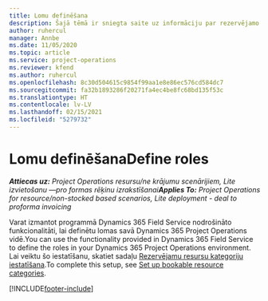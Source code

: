 ```yaml
---
title: Lomu definēšana
description: Šajā tēmā ir sniegta saite uz informāciju par rezervējamo resursu kategoriju iestatīšanu.
author: ruhercul
manager: Annbe
ms.date: 11/05/2020
ms.topic: article
ms.service: project-operations
ms.reviewer: kfend
ms.author: ruhercul
ms.openlocfilehash: 8c30d504615c9854f99aa1e8e86ec576cd584dc7
ms.sourcegitcommit: fa32b1893286f20271fa4ec4be8fc68bd135f53c
ms.translationtype: HT
ms.contentlocale: lv-LV
ms.lasthandoff: 02/15/2021
ms.locfileid: "5279732"
---
```

# <a name="define-roles"></a><span data-ttu-id="22bfc-103">Lomu definēšana</span><span class="sxs-lookup"><span data-stu-id="22bfc-103">Define roles</span></span>

<span data-ttu-id="22bfc-104">_**Attiecas uz:** Project Operations resursu/ne krājumu scenārijiem, Lite izvietošanu —pro formas rēķinu izrakstīšanai_</span><span class="sxs-lookup"><span data-stu-id="22bfc-104">_**Applies To:** Project Operations for resource/non-stocked based scenarios, Lite deployment - deal to proforma invoicing_</span></span>

<span data-ttu-id="22bfc-105">Varat izmantot programmā Dynamics 365 Field Service nodrošināto funkcionalitāti, lai definētu lomas savā Dynamics 365 Project Operations vidē.</span><span class="sxs-lookup"><span data-stu-id="22bfc-105">You can use the functionality provided in Dynamics 365 Field Service to define the roles in your Dynamics 365 Project Operations environment.</span></span> <span data-ttu-id="22bfc-106">Lai veiktu šo iestatīšanu, skatiet sadaļu [Rezervējamu resursu kategoriju iestatīšana](https://docs.microsoft.com/dynamics365/field-service/set-up-bookable-resource-categories).</span><span class="sxs-lookup"><span data-stu-id="22bfc-106">To complete this setup, see [Set up bookable resource categories](https://docs.microsoft.com/dynamics365/field-service/set-up-bookable-resource-categories).</span></span>


[!INCLUDE[footer-include](../includes/footer-banner.md)]